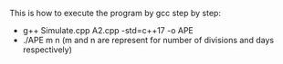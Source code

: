 This is how to execute the program by gcc step by step:
- g++ Simulate.cpp A2.cpp -std=c++17 -o APE
- ./APE m n (m and n are represent for number of divisions and days respectively)
